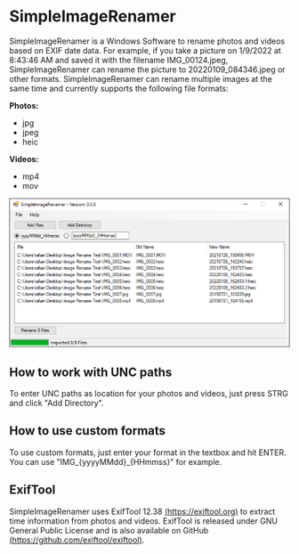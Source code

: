 # SimpleImageRenamer
SimpleImageRenamer is a Windows Software to rename photos and videos based on EXIF date data.
For example, if you take a picture on 1/9/2022 at 8:43:46 AM and saved it with the filename IMG_00124.jpeg, SimpleImageRenamer can rename the picture to 20220109_084346.jpeg or other formats.
SimpleImageRenamer can rename multiple images at the same time and currently supports the following file formats:

**Photos:**
* jpg
* jpeg
* heic

**Videos:**
* mp4
* mov

![SimpleImageRenamer](SimpleImageRenamer.png)

## How to work with UNC paths
To enter UNC paths as location for your photos and videos, just press STRG and click "Add Directory".

## How to use custom formats
To use custom formats, just enter your format in the textbox and hit ENTER. You can use "IMG_{yyyyMMdd}_{HHmmss}" for example.

## ExifTool

SimpleImageRenamer uses ExifTool 12.38 [(https://exiftool.org)](https://exiftool.org) to extract time information from photos and videos.
ExifTool is released under GNU General Public License and is also available on GitHub [(https://github.com/exiftool/exiftool)](https://github.com/exiftool/exiftool).
